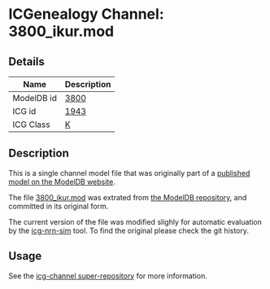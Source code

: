 # ICGenealogy Channel: 3800\_ikur.mod

## Details

Name | Description
---- | -----------
ModelDB id | [3800](http://senselab.med.yale.edu/ModelDB/ShowModel.cshtml?model=3800)
ICG id | [1943](http://icg.neurotheory.ox.ac.uk/channels/1/1943)
ICG Class | [K](http://icg.neurotheory.ox.ac.uk/channels/1)

## Description

This is a single channel model file that was originally part of a [published model on the ModelDB website](http://senselab.med.yale.edu/ModelDB/ShowModel.cshtml?model=3800).


The file [3800\_ikur.mod](3800_ikur.mod) was extrated from [the ModelDB repository](http://senselab.med.yale.edu/ModelDB/ShowModel.cshtml?model=3800), and committed in its original form.

The current version of the file was modified slighly for automatic evaluation by the [icg-nrn-sim](https://github.com/icgenealogy/icg-nrn-sim) tool. To find the original please check the git history.


## Usage

See the [icg-channel super-repository](https://github.com/icgenealogy/icg-channels) for more information.